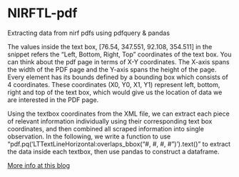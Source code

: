 # NIRFTL-pdf

Extracting data from nirf pdfs using pdfquery &amp; pandas

The values inside the text box, [76.54, 347.551, 92.108, 354.511] in the snippet refers the “Left, Bottom, Right, Top” coordinates of the text box.
You can think about the pdf page in terms of X-Y coordinates. The X-axis spans the width of the PDF page and the Y-axis spans the height of the page.
Every element has its bounds defined by a bounding box which consists of 4 coordinates.
These coordinates (X0, Y0, X1, Y1) represent left, bottom, right and top of the text box, which would give us the location of data we are interested in the PDF page.

Using the textbox coordinates from the XML file, we can extract each piece of relevant information individually using their corresponding text box coordinates, 
and then combined all scraped information into single observation. 
In the following, we write a function to use “pdf.pq(‘LTTextLineHorizontal:overlaps_bbox(“#, #, #, #”)’).text()” to extract the data inside each textbox, then use pandas to construct a dataframe.

[More info at this blog](https://towardsdatascience.com/scrape-data-from-pdf-files-using-python-and-pdfquery-d033721c3b28)
